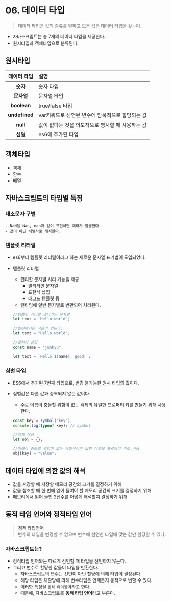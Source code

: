 # 06. 데이터 타입

> 데이터 타입은 값의 종류를 말하고 모든 값은 데이터 타입을 갖는다.

- 자바스크립트는 총 7개의 데이터 타입을 제공한다.
- 원시타입과 객체타입으로 분류된다.

## 원시타입

|데이터 타입|설명|
|:---:|:---|
|**숫자**|숫자 타입|
|**문자열**|문자열 타입|
|**boolean**|true/false 타입|
|**undefined**|var키워드로 선언된 변수에 암묵적으로 할당되는 값|
|**null**|값이 없다는 것을 의도적으로 명시할 때 사용하는 값|
|**심벌**|es6에 추가된 타입|

## 객체타입

- 객체
- 함수
- 배열

## 자바스크립트의 타입별 특징

### 대소문자 구별

    - NaN을 Nan, nan과 같이 표현하면 에러가 발생한다.
    - 값이 아닌 식별자로 해석한다.

### 템플릿 리터럴

- es6부터 템플릿 리터럴이라고 하는 새로운 문자열 표기법이 도입되었다.
- 템플릿 리터럴

  - 편리한 문자열 처리 기능을 제공
    - 멀티라인 문자열
    - 표현식 삽입
    - 태그드 템플릿 등
  - 런타임에 일반 문자열로 변환되어 처리된다.

  ```javascript
  //템플릿 리터럴 멀티라인 문자열
  let text = `Hello world`;

  //일반에서는 적용이 안된다.
  let text = "Hello world";

  //표현식 삽입
  const name = "junkyu";

  let text = `Hello ${name}, good!`;
  ```

### 심벌 타입

- ES6에서 추가된 7번째 타입으로, 변경 불가능한 원시 타입의 값이다.
- 심벌값은 다른 값과 중복되지 않는 값이다.

  - 주로 이름이 충돌할 위험이 없는 객체의 유일한 프로퍼티 키를 만들기 위해 사용한다.

  ```javascript
  const key = symbol("key");
  console.log(typeof key); // symbol

  //객체 생성
  let obj = {};

  //이름이 충돌할 위험이 없는 유일무이한 값인 심벌을 프로퍼티 키로 사용
  obj[key] = "value";
  ```

## 데이터 타입에 의한 값의 해석

- 값을 저장할 때 저장할 메모리 공간의 크기를 결정하기 위해
- 값을 참조할 때 한 번에 읽어 들여야 할 메모리 공간의 크기를 결정하기 위해
- 메모리에서 읽어 들인 2진수를 어떻게 해석할지 결정하기 위해

## 동적 타입 언어와 정적타입 언어

> **정적 타입언어**<br/>
> 변수의 타입을 변경할 수 없으며 변수에 선언한 타입에 맞는 값만 할당할 수 있다.

### 자바스크립트는?

- 정적타입 언어와는 다르게 선언할 때 타입을 선언하지 않는다.
- 그리고 변수로 할당한 값들이 타입을 반환한다.
  - 자바스크립트의 변수는 선언이 아닌 할당에 의해 타입이 결정된다.
  - 해당 타입은 재할당에 의해 변수타입은 언제든지 동적으로 변할 수 있다.
  - 이러한 특징을 `동적 타이핑`이라고 한다.
  - 때문에, 자바스크립트를 **동적 타입 언어**라고 부른다.
